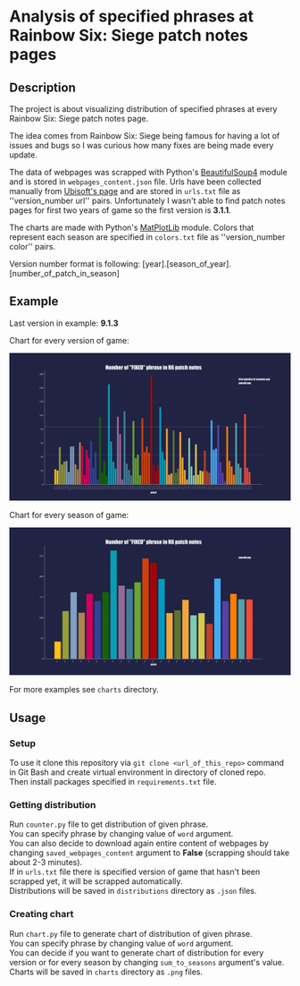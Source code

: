 # Analysis of specified phrases at Rainbow Six: Siege patch notes pages


## Description

The project is about visualizing distribution of specified phrases
at every Rainbow Six: Siege patch notes page.

The idea comes from Rainbow Six: Siege being famous for having a lot of issues and bugs so I was curious how many fixes are being made every update. 

The data of webpages was scrapped with Python's [BeautifulSoup4](https://www.crummy.com/software/BeautifulSoup/bs4/doc/) module
and is stored in `webpages_content.json` file.
Urls have been collected manually from [Ubisoft's page](https://www.ubisoft.com/)
and are stored in `urls.txt` file as ''version_number url'' pairs. 
Unfortunately I wasn't able to find patch notes pages for first two years of game
so the first version is __3.1.1__.

The charts are made with Python's [MatPlotLib](https://matplotlib.org/) module.
Colors that represent each season are specified in `colors.txt` file as ''version_number color'' pairs.

Version number format is following: [year].[season_of_year].[number_of_patch_in_season]


## Example

Last version in example: __9.1.3__

Chart for every version of game:

![fix_chart_v](./charts/fixed_chart_v.png)

Chart for every season of game:

![fix_chart_s](./charts/fixed_chart_s.png)

For more examples see `charts` directory.


## Usage

### Setup

To use it clone this repository via `git clone <url_of_this_repo>` command in Git Bash
and create virtual environment in directory of cloned repo.\
Then install packages specified in `requirements.txt` file.


### Getting distribution

Run `counter.py` file to get distribution of given phrase.\
You can specify phrase by changing value of `word` argument.\
You can also decide to download again entire content of webpages
by changing `saved_webpages_content` argument to __False__ (scrapping should take about 2-3 minutes).\
If in `urls.txt` file there is specified version of game that hasn't been scrapped yet,
it will be scrapped automatically.\
Distributions will be saved in `distributions` directory as `.json` files.


### Creating chart

Run `chart.py` file to generate chart of distribution of given phrase.\
You can specify phrase by changing value of `word` argument.\
You can decide if you want to generate chart of distribution for every version or for every season
by changing `sum_to_seasons` argument's value.\
Charts will be saved in `charts` directory as `.png` files.
